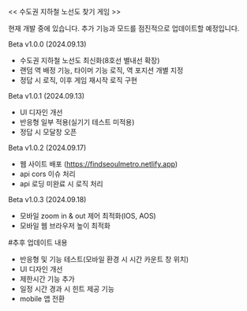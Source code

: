 << 수도권 지하철 노선도 찾기 게임 >>

현재 개발 중에 있습니다. 추가 기능과 모드를 점진적으로 업데이트할 예정입니다.

Beta v1.0.0 (2024.09.13)
- 수도권 지하철 노선도 최신화(8호선 별내선 확장)
- 랜덤 역 배정 기능, 타이머 기능 로직, 역 포지션 개별 지정
- 정답 시 로직, 이후 게임 재시작 로직 구현

Beta v1.0.1 (2024.09.13)
- UI 디자인 개선
- 반응형 일부 적용(실기기 테스트 미적용)
- 정답 시 모달창 오픈

Beta v1.0.2 (2024.09.17)
- 웹 사이트 배포 (https://findseoulmetro.netlify.app)
- api cors 이슈 처리
- api 로딩 미완료 시 로직 처리

Beta v1.0.3 (2024.09.18)
- 모바일 zoom in & out 제어 최적화(IOS, AOS)
- 모바일 웹 브라우저 높이 최적화

#추후 업데이트 내용
- 반응형 및 기능 테스트(모바일 환경 시 시간 카운트 창 위치)
- UI 디자인 개선
- 제한시간 기능 추가
- 일정 시간 경과 시 힌트 제공 기능
- mobile 앱 전환
